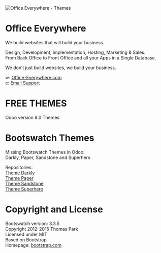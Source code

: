<IMG SRC="https://www.office-everywhere.com/website/image/ir.attachment/351_ffc5997/datas" ALT="Office Everywhere - Themes">

# Office Everywhere

We build websites that will build your business.<br>

Design, Development, Implementation, Hosting, Marketing & Sales.<br>
From Back Office to Front Office and all your Apps in a Single Database.<br>

We don’t just build websites, we build your business.<br>

w: <a href=https://www.office-everywhere.com>Office-Everywhere.com</a><br>
e: <a href=mailto:support@office-everywhere.com>Email Support</a><br>

# FREE THEMES

Odoo version 8.0 Themes

# Bootswatch Themes

Missing Bootswatch Themes in Odoo:<br>
Darkly, Paper, Sandstone and Superhero<br>

Repositories: <br>
<a href="https://github.com/OfficeEverywhere/themes/tree/8.0/theme_darkly">Theme Darkly</a><br>
<a href="https://github.com/OfficeEverywhere/themes/tree/8.0/theme_paper">Theme Paper</a><br>
<a href="https://github.com/OfficeEverywhere/themes/tree/8.0/theme_sandstone">Theme Sandstone</a><br>
<a href="https://github.com/OfficeEverywhere/themes/tree/8.0/theme_darkly">Theme Superhero</a><br>

# Copyright and License

Bootswatch version: 3.3.5 <br>
Copyright 2012-2015 Thomas Park <br>
Licensed under MIT <br>
Based on Bootstrap <br>
Homepage: <a href=http://bootstrap.com target="_blank">bootstrap.com</a><br>
